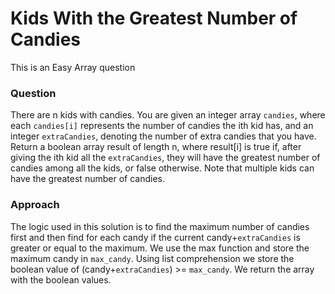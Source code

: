 # Kids With the Greatest Number of Candies

This is an Easy Array question

### Question
There are n kids with candies. You are given an integer array `candies`, where each `candies[i]` represents the number of candies the ith kid has, and an integer `extraCandies`, denoting the number of extra candies that you have.
Return a boolean array result of length n, where result[i] is true if, after giving the ith kid all the `extraCandies`, they will have the greatest number of candies among all the kids, or false otherwise.
Note that multiple kids can have the greatest number of candies.

### Approach
The logic used in this solution is to find the maximum number of candies first and then find for each candy if the current candy+`extraCandies` is greater or equal to the maximum.
We use the max function and store the maximum candy in `max_candy`.
Using list comprehension we store the boolean value of (candy+`extraCandies`) >= `max_candy`.
We return the array with the boolean values.
